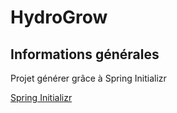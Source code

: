 # HydroGrow

## Informations générales

Projet générer grâce à Spring Initializr

[Spring Initializr](https://start.spring.io/)

